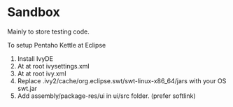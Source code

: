 Sandbox
=======

Mainly to store testing code.

To setup Pentaho Kettle at Eclipse

1. Install IvyDE
2. At <properties file="./build.properties"/> at root ivysettings.xml
3. At <dependency org="mysql"	name="mysql-connector-java"	rev="5.1.30"/> at root ivy.xml
4. Replace .ivy2/cache/org.eclipse.swt/swt-linux-x86_64/jars with your OS swt.jar
5. Add assembly/package-res/ui in ui/src folder. (prefer softlink)
